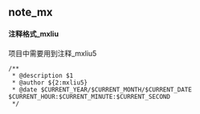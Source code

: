 ## note_mx
#### 注释格式_mxliu
项目中需要用到注释_mxliu5
```
/**
 * @description $1
 * @author ${2:mxliu5}
 * @date $CURRENT_YEAR/$CURRENT_MONTH/$CURRENT_DATE $CURRENT_HOUR:$CURRENT_MINUTE:$CURRENT_SECOND
 */
```